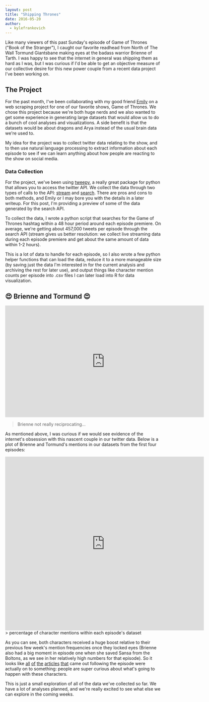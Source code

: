 ```yaml
---
layout: post
title: "Shipping Thrones"
date: 2016-05-20
author:
  - kylefrankovich
---
```

Like many viewers of this past Sunday's episode of Game of Thrones ("Book of the Stranger"), I caught our favorite readhead from North of The Wall Tormund Giantsbane making eyes at the badass warrior Brienne of Tarth. I was happy to see that the internet in general was shipping them as hard as I was, but I was curious if I'd be able to get an objective measure of our collective desire for this new power couple from a recent data project I've been working on.

## **The Project**
For the past month, I've been collaborating with my good friend [Emily](http://davisig.org/members/emilyhalket/) on a web scraping project for one of our favorite shows, Game of Thrones. We chose this project because we're both huge nerds and we also wanted to get some experience in generating large datasets that would allow us to do a bunch of cool analyses and visualizations. A side benefit is that the datasets would be about dragons and Arya instead of the usual brain data we're used to.

My idea for the project was to collect twitter data relating to the show, and to then use natural language processing to extract information about each episode to see if we can learn anything about how people are reacting to the show on social media.

### **Data Collection**
For the project, we've been using [tweepy](https://github.com/tweepy/tweepy), a really great package for python that allows you to access the twitter API. We collect the data through two types of calls to the API: [stream](https://dev.twitter.com/streaming/overview) and [search](https://dev.twitter.com/rest/public/search). There are pros and cons to both methods, and Emily or I may bore you with the details in a later writeup. For this post, I'm providing a preview of some of the data generated by the search API.

To collect the data, I wrote a python script that searches for the Game of Thrones hashtag within a 48 hour period around each episode premiere. On average, we're getting about 457,000 tweets per episode through the search API (stream gives us better resolution: we collect live streaming data during each episode premiere and get about the same amount of data within 1-2 hours).

This is a lot of data to handle for each episode, so I also wrote a few python helper functions that can load the data, reduce it to a more manageable size (by saving just the data I'm interested in for the current analysis and archiving the rest for later use), and output things like character mention counts per episode into .csv files I can later load into R for data visualization.

## 😍 **Brienne and Tormund** 😍

<iframe src='https://gfycat.com/ifr/GlitteringEntireHoiho' frameborder='0' scrolling='no' width='640' height='359.55' allowfullscreen></iframe>

> Brienne not really reciprocating...

As mentioned above, I was curious if we would see evidence of the internet's obsession with this nascent couple in our twitter data. Below is a plot of Brienne and Tormund's mentions in our datasets from the first four episodes:

<iframe width="640" height="559.55" frameborder="0" scrolling="no" src="https://plot.ly/~kyle.frankovich/7.embed?modebar=false&link=false"></iframe>
> percentage of character mentions within each episode's dataset

As you can see, both characters received a huge boost relative to their previous few week's mention frequencies once they locked eyes (Brienne also had a big moment in episode one when she saved Sansa from the Boltons, as we see in her relatively high numbers for that episode). So it looks like [all](http://www.huffingtonpost.com/entry/brianne-and-tormund-romance-game-of-thrones_us_5739cb2ee4b08f96c1839172) [of](http://www.popsugar.com/entertainment/Brienne-Tormund-Romance-Game-Thrones-41333748) [the](http://hellogiggles.com/brienne-tormund-game-of-thrones-shipping/) [articles](https://www.buzzfeed.com/jennaguillaume/sail-this-ship-to-bear-island?utm_term=.akM12M76r#.hyEE5walM) [that](http://www.techinsider.io/game-of-thrones-brienne-tormund-shipping-2016-5) came out following the episode were actually on to something: people are super curious about what's going to happen with these characters.

This is just a small exploration of all of the data we've collected so far. We have a lot of analyses planned, and we're really excited to see what else we can explore in the coming weeks.
